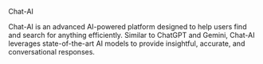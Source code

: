Chat-AI

Chat-AI is an advanced AI-powered platform designed to help users find and search for anything efficiently. Similar to ChatGPT and Gemini, Chat-AI leverages state-of-the-art AI models to provide insightful, accurate, and conversational responses.
